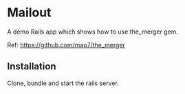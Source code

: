 # Mailout

A demo Rails app which shows how to use the_merger gem.

Ref: https://github.com/map7/the_merger

## Installation

Clone, bundle and start the rails server.
	
